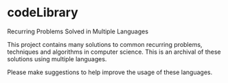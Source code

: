 # codeLibrary
Recurring Problems Solved in Multiple Languages

This project contains many solutions to common recurring problems, techniques and algorithms in computer science.  This is an archival of these solutions using multiple languages. 

Please make suggestions to help improve the usage of these languages.